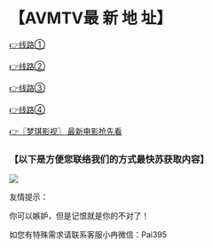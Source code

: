 # 【AVMTV最 新 地 址】


 [👉线路①](http://bt7979.com)

 [👉线路②](http://bt7373.com)

 [👉线路③](http://bt7676.com)
 
 [👉线路④](http://bt9393.cn)

 [👉〖梦琪影视〗 最新电影抢先看](http://cmaix.cn)

### 【以下是方便您联络我们的方式最快苏获取内容】

![](https://github.com/raran2018/zuixin/blob/master/20181218212316.jpg?raw=true)

友情提示：

你可以嫉妒，但是记恨就是你的不对了！

如您有特殊需求请联系客服小冉微信：Pai395

